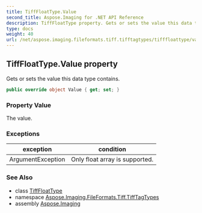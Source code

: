 ```yaml
---
title: TiffFloatType.Value
second_title: Aspose.Imaging for .NET API Reference
description: TiffFloatType property. Gets or sets the value this data type contains
type: docs
weight: 40
url: /net/aspose.imaging.fileformats.tiff.tifftagtypes/tifffloattype/value/
---
```

## TiffFloatType.Value property

Gets or sets the value this data type contains.

```csharp
public override object Value { get; set; }
```

### Property Value

The value.

### Exceptions

| exception | condition |
| --- | --- |
| ArgumentException | Only float array is supported. |

### See Also

* class [TiffFloatType](../)
* namespace [Aspose.Imaging.FileFormats.Tiff.TiffTagTypes](../../tifffloattype/)
* assembly [Aspose.Imaging](../../../)


